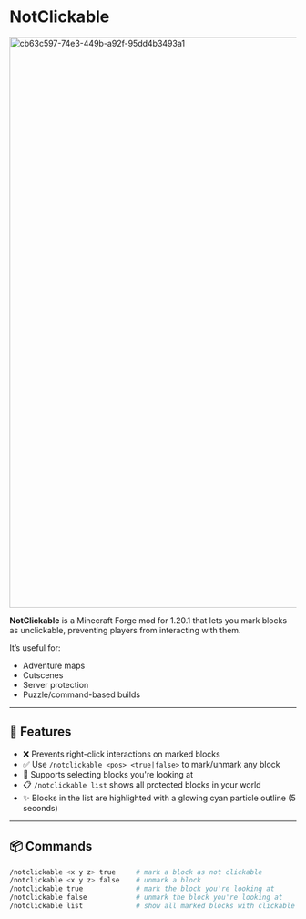 # NotClickable

<img width="1000" height="1000" alt="cb63c597-74e3-449b-a92f-95dd4b3493a1" src="https://github.com/user-attachments/assets/73ad88ab-a31c-47c9-a958-23076c0fe461" />


**NotClickable** is a Minecraft Forge mod for 1.20.1 that lets you mark blocks as unclickable, preventing players from interacting with them.

It’s useful for:
- Adventure maps
- Cutscenes
- Server protection
- Puzzle/command-based builds

---

## 🔧 Features

- ❌ Prevents right-click interactions on marked blocks  
- ✅ Use `/notclickable <pos> <true|false>` to mark/unmark any block  
- 🧭 Supports selecting blocks you're looking at  
- 📋 `/notclickable list` shows all protected blocks in your world  
- ✨ Blocks in the list are highlighted with a glowing cyan particle outline (5 seconds)

---

## 📦 Commands

```bash
/notclickable <x y z> true     # mark a block as not clickable
/notclickable <x y z> false    # unmark a block
/notclickable true             # mark the block you're looking at
/notclickable false            # unmark the block you're looking at
/notclickable list             # show all marked blocks with clickable teleport messages
